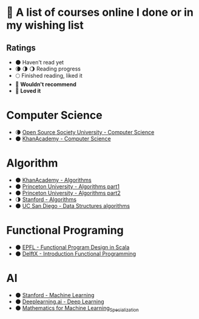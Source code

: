 # :school: A list of courses online I done or in my wishing list

## Ratings

- 🌑 Haven't read yet
- 🌘 🌗 🌖 Reading progress
- 🌕 Finished reading, liked it
- 🌝 **Wouldn't recommend**
- 🌟 **Loved it**

# Computer Science

- 🌘 [Open Source Society University - Computer Science](https://github.com/ossu/computer-science)
- 🌑 [KhanAcademy - Computer Science](https://www.khanacademy.org/computing/computer-science)

# Algorithm

- 🌑 [KhanAcademy - Algorithms](https://www.khanacademy.org/computing/computer-science/algorithms)
- 🌑 [Princeton University - Algorithms part1](https://www.coursera.org/learn/algorithms-part1)
- 🌑 [Princeton University - Algorithms part2](https://www.coursera.org/learn/algorithms-part2)
- 🌗 [Stanford - Algorithms](https://www.coursera.org/specializations/algorithms)
- 🌑 [UC San Diego - Data Structures algorithms](https://www.coursera.org/specializations/data-structures-algorithms)

# Functional Programing

- 🌑 [EPFL - Functional Program Design in Scala](https://www.coursera.org/learn/progfun2)
- 🌑 [DelftX - Introduction Functional Programming](https://www.edx.org/course/introduction-functional-programming-delftx-fp101x-0)

# AI

- 🌑 [Stanford - Machine Learning](https://www.coursera.org/learn/machine-learning)
- 🌑 [Deeplearning.ai - Deep Learning](https://www.coursera.org/specializations/deep-learning)
- 🌑 [Mathematics for Machine Learning<sub>Specialization</sub>](https://www.coursera.org/specializations/mathematics-machine-learning)
